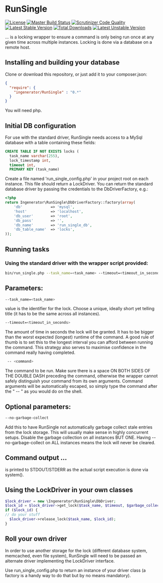 # RunSingle

[![License](https://poser.pugx.org/ingenerator/runsingle/license.svg)](https://packagist.org/packages/ingenerator/runsingle)
[![Master Build Status](https://travis-ci.org/ingenerator/runsingle.png?branch=master)](https://travis-ci.org/ingenerator/runsingle)
[![Scrutinizer Code Quality](https://scrutinizer-ci.com/g/ingenerator/runsingle/badges/quality-score.png?b=master)](https://scrutinizer-ci.com/g/ingenerator/runsingle/?branch=master)
[![Latest Stable Version](https://poser.pugx.org/ingenerator/runsingle/v/stable.svg)](https://packagist.org/packages/ingenerator/runsingle)
[![Total Downloads](https://poser.pugx.org/ingenerator/runsingle/downloads.svg)](https://packagist.org/packages/ingenerator/runsingle)
[![Latest Unstable Version](https://poser.pugx.org/ingenerator/runsingle/v/unstable.svg)](https://packagist.org/packages/ingenerator/runsingle)

... is a locking wrapper to ensure a command is only being run once at any given time
across multiple instances.
Locking is done via a database on a remote host.

## Installing and building your database

Clone or download this repository, or just add it to your composer.json:

```json
{
  "require": {
    "ingenerator/RunSingle" : "0.*"
  }
}
```

You will need php.

## Initial DB configuration
For use with the standard driver, RunSingle needs access to a MySql database
with a table containing these fields:

```sql
CREATE TABLE IF NOT EXISTS locks (
  task_name varchar(255),
  lock_timestamp int,
  timeout int,
  PRIMARY KEY (task_name)
```

Create a file named 'run_single_config.php' in your project root on each instance.
This file should return a LockDriver. You can return the standard database driver 
by passing the credentials to the DbDriverFactory, e.g.:

```php
<?php
return Ingenerator\RunSingle\DbDriverFactory::factory(array(
    'db'             => 'mysql',
    'host'           => 'localhost',
    'db_user'        => 'root',
    'db_pass'        => '',
    'db_name'        => 'run_single_db',
    'db_table_name'  => 'locks',
));
```

## Running tasks

### Using the standard driver with the wrapper script provided:
```bash
bin/run_single.php --task_name=<task_name> --timeout=<timeout_in_seconds> -- <command>
```

## Parameters:
```bash
--task_name=<task_name>
```
value is the identifier for the lock.
Choose a unique, ideally short yet telling title (it has to be the same across all instances).

```bash
--timeout=<timeout_in_seconds>
```
The amount of time in seconds the lock will be granted.
It has to be bigger than the worst expected (longest) runtime of the command.
A good rule of thumb is to set this to the longest interval you can afford between running the command.
This strategy also serves to maximise confidence in the command really having completed.

```bash
 -- <command>
```
The command to be run. Make sure there is a space ON BOTH SIDES OF THE DOUBLE DASH preceding the command,
otherwise the wrapper cannot safely distinguish your command from its own arguments.
Command arguments will be automatically escaped, so simply type the command after the " -- " as you would do on the shell.

## Optional parameters:
```bash
--no-garbage-collect
```
Add this to have RunSingle not automatically garbage collect stale entries
from the lock storage.
This will usually make sense in highly concurrent setups.
Disable the garbage collection on all instances BUT ONE.
Having --no-garbage-collect on ALL instances means the lock will never be cleared.

## Command output ...
is printed to STDOUT/STDERR as the actual script execution is done via system().

## Using the LockDriver in your own classes

```php
$lock_driver = new \Ingenerator\RunSingle\DbDriver;
$lock_id = $lock_driver->get_lock($task_name, $timeout, $garbage_collect);
if ($lock_id) {
// do your stuff
  $lock_driver->release_lock($task_name, $lock_id);
}
```

## Roll your own driver
In order to use another storage for the lock (different database system, memcached,
even file system), RunSingle will need to be passed an alternate driver
implementing the LockDriver interface.

Use run_single_config.php to return an instance of your driver
class (a factory is a handy way to do that but by no means mandatory).
